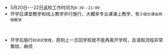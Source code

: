 - 5月20日---22日返校工作时间为`8:30--21:00`
- 开学后课堂教学和线上教学并行施行，大概率专业课课上教学，有`少部分课会网络教学`

<br/>

- 开学后施行`封闭式管理`，原则上一旦回学校就不能再离开学校，且请假流程非常繁琐、麻烦

